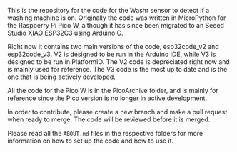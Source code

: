 This is the repository for the code for the Washr sensor to detect if a washing machine is on. 
Originally the code was written in MicroPython for the Raspberry Pi Pico W, although it has since been migrated to an Seeed Studio XIAO ESP32C3 using Arduino C. 

Right now it contains two main versions of the code, esp32code_v2 and esp32code_v3. V2 is designed to be run in the Arduino IDE, while V3 is designed to be run in PlatformIO. The V2 code is depreciated right now and is mainly used for reference. The V3 code is the most up to date and is the one that is being actively developed.


All the code for the Pico W is in the PicoArchive folder, and is mainly for reference since the Pico version is no longer in active development.

In order to contribute, please create a new branch and make a pull request when ready to merge. The code will be reviewed before it is merged.

Please read all the `ABOUT.md` files in the respective folders for more information on how to set up the code and how to use it. 
```